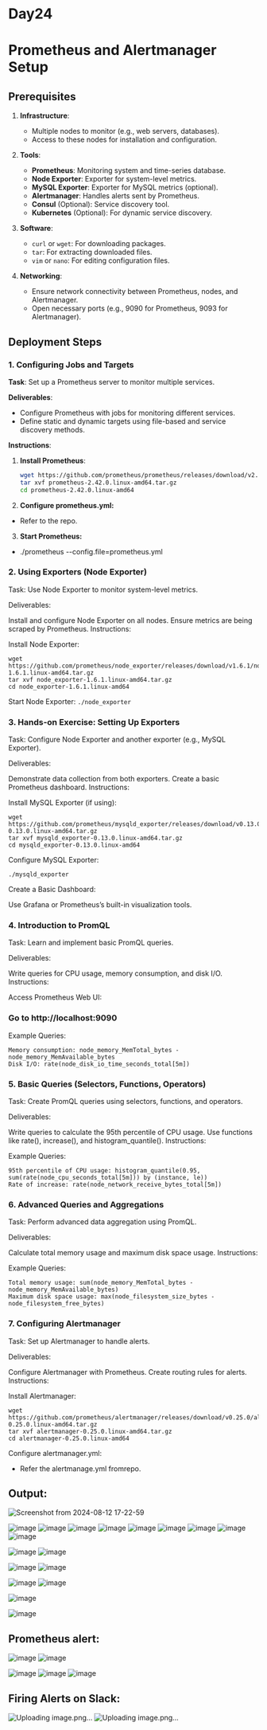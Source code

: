 # Day24

# Prometheus and Alertmanager Setup

## Prerequisites

1. **Infrastructure**:
   - Multiple nodes to monitor (e.g., web servers, databases).
   - Access to these nodes for installation and configuration.

2. **Tools**:
   - **Prometheus**: Monitoring system and time-series database.
   - **Node Exporter**: Exporter for system-level metrics.
   - **MySQL Exporter**: Exporter for MySQL metrics (optional).
   - **Alertmanager**: Handles alerts sent by Prometheus.
   - **Consul** (Optional): Service discovery tool.
   - **Kubernetes** (Optional): For dynamic service discovery.

3. **Software**:
   - `curl` or `wget`: For downloading packages.
   - `tar`: For extracting downloaded files.
   - `vim` or `nano`: For editing configuration files.

4. **Networking**:
   - Ensure network connectivity between Prometheus, nodes, and Alertmanager.
   - Open necessary ports (e.g., 9090 for Prometheus, 9093 for Alertmanager).

## Deployment Steps

### 1. Configuring Jobs and Targets

**Task**: Set up a Prometheus server to monitor multiple services.

**Deliverables**:
- Configure Prometheus with jobs for monitoring different services.
- Define static and dynamic targets using file-based and service discovery methods.

**Instructions**:
1. **Install Prometheus**:
   ```sh
   wget https://github.com/prometheus/prometheus/releases/download/v2.42.0/prometheus-2.42.0.linux-amd64.tar.gz
   tar xvf prometheus-2.42.0.linux-amd64.tar.gz
   cd prometheus-2.42.0.linux-amd64
   ```
   
2. **Configure prometheus.yml:**

 - Refer to the repo.

3. **Start Prometheus:**
- ./prometheus --config.file=prometheus.yml

### 2. Using Exporters (Node Exporter)
Task: Use Node Exporter to monitor system-level metrics.

Deliverables:

Install and configure Node Exporter on all nodes.
Ensure metrics are being scraped by Prometheus.
Instructions:

Install Node Exporter:
```
wget https://github.com/prometheus/node_exporter/releases/download/v1.6.1/node_exporter-1.6.1.linux-amd64.tar.gz
tar xvf node_exporter-1.6.1.linux-amd64.tar.gz
cd node_exporter-1.6.1.linux-amd64
```
Start Node Exporter:
`./node_exporter`

### 3. Hands-on Exercise: Setting Up Exporters
Task: Configure Node Exporter and another exporter (e.g., MySQL Exporter).

Deliverables:

Demonstrate data collection from both exporters.
Create a basic Prometheus dashboard.
Instructions:

Install MySQL Exporter (if using):
```
wget https://github.com/prometheus/mysqld_exporter/releases/download/v0.13.0/mysqld_exporter-0.13.0.linux-amd64.tar.gz
tar xvf mysqld_exporter-0.13.0.linux-amd64.tar.gz
cd mysqld_exporter-0.13.0.linux-amd64
```

Configure MySQL Exporter:
```export DATA_SOURCE_NAME="user:password@tcp(mysqlserver:3306)/"
./mysqld_exporter
```
Create a Basic Dashboard:

Use Grafana or Prometheus’s built-in visualization tools.

### 4. Introduction to PromQL
Task: Learn and implement basic PromQL queries.

Deliverables:

Write queries for CPU usage, memory consumption, and disk I/O.
Instructions:

Access Prometheus Web UI:

### Go to http://localhost:9090
Example Queries:

```Average CPU usage: avg(rate(node_cpu_seconds_total[5m])) by (instance)
Memory consumption: node_memory_MemTotal_bytes - node_memory_MemAvailable_bytes
Disk I/O: rate(node_disk_io_time_seconds_total[5m])
```

### 5. Basic Queries (Selectors, Functions, Operators)
Task: Create PromQL queries using selectors, functions, and operators.

Deliverables:

Write queries to calculate the 95th percentile of CPU usage.
Use functions like rate(), increase(), and histogram_quantile().
Instructions:

Example Queries:
```
95th percentile of CPU usage: histogram_quantile(0.95, sum(rate(node_cpu_seconds_total[5m])) by (instance, le))
Rate of increase: rate(node_network_receive_bytes_total[5m])
```

### 6. Advanced Queries and Aggregations
Task: Perform advanced data aggregation using PromQL.

Deliverables:

Calculate total memory usage and maximum disk space usage.
Instructions:

Example Queries:
```
Total memory usage: sum(node_memory_MemTotal_bytes - node_memory_MemAvailable_bytes)
Maximum disk space usage: max(node_filesystem_size_bytes - node_filesystem_free_bytes)
```
### 7. Configuring Alertmanager
Task: Set up Alertmanager to handle alerts.

Deliverables:

Configure Alertmanager with Prometheus.
Create routing rules for alerts.
Instructions:

Install Alertmanager:
```
wget https://github.com/prometheus/alertmanager/releases/download/v0.25.0/alertmanager-0.25.0.linux-amd64.tar.gz
tar xvf alertmanager-0.25.0.linux-amd64.tar.gz
cd alertmanager-0.25.0.linux-amd64
```

Configure alertmanager.yml:
- Refer the alertmanage.yml fromrepo.

## Output:

![Screenshot from 2024-08-12 17-22-59](https://github.com/user-attachments/assets/508bdfd9-abea-4580-b72d-95a87d3049b4)

![image](https://github.com/user-attachments/assets/a9283256-f17a-4b3b-a710-1a74b8debd59)
![image](https://github.com/user-attachments/assets/e756d072-49e2-418d-be4d-6e0afcd9326f)
![image](https://github.com/user-attachments/assets/294d97b9-315c-448e-a77e-0d1b61f29964)
![image](https://github.com/user-attachments/assets/2c796485-e3f2-493c-864a-f12d6bbcc664)
![image](https://github.com/user-attachments/assets/e2fa2f1a-03c7-4b6f-96d3-083e2df1fccf)
![image](https://github.com/user-attachments/assets/459f6dbf-71e5-4624-ae1b-32b027b61bb8)
![image](https://github.com/user-attachments/assets/810a3159-43d9-4706-8853-0cf87a2927c8)
![image](https://github.com/user-attachments/assets/786ad759-ca8f-4c8e-9ed6-dc6bdbbfef93)
![image](https://github.com/user-attachments/assets/bc9f4692-da60-481b-b228-1216d157e53d)

![image](https://github.com/user-attachments/assets/cd1e30f1-117f-416f-afbd-1e6d9da9f7ab)
![image](https://github.com/user-attachments/assets/a45f607d-292c-40a3-aa8f-89659f6e9557)

![image](https://github.com/user-attachments/assets/23e219ff-3bcf-4bfb-b74a-7c3082f16640)
![image](https://github.com/user-attachments/assets/ff117cb5-6851-4297-84e5-962d649207e9)

![image](https://github.com/user-attachments/assets/0a936e66-5763-4bfb-bc6d-d6f763850260)
![image](https://github.com/user-attachments/assets/326c2173-8123-4a40-b8c3-66db3d6e71ca)

![image](https://github.com/user-attachments/assets/7c56e7f9-f54e-468a-860d-e6a03c8ebc0e)


![image](https://github.com/user-attachments/assets/511cd59c-7ce8-459e-aab1-f056cc0afaad)


## Prometheus alert:

![image](https://github.com/user-attachments/assets/59492525-1a5e-4d31-8da4-0ff495a25144)
![image](https://github.com/user-attachments/assets/c3e77a3c-fff4-46f8-9036-156ac362f741)

![image](https://github.com/user-attachments/assets/0d3c6dd4-7d4f-4cb5-a28c-638771abb282)
![image](https://github.com/user-attachments/assets/92c03a7f-e4f6-4216-a2e1-db9d107155fd)
![image](https://github.com/user-attachments/assets/9ea0cc9c-7911-462c-a3b3-e414002c0087)

## Firing Alerts on Slack:
![Uploading image.png…]()
![Uploading image.png…]()
















